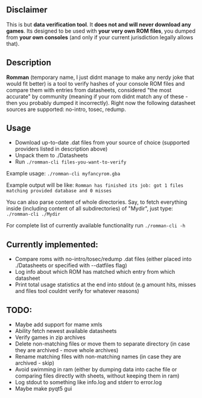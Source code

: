 ## Disclaimer

This is but **data verification tool**. It **does not and will never download any games**. Its designed to be used with **your very own ROM files**, you dumped from **your own consoles** (and only if your current jurisdiction legally allows that).

## Description

**Romman** (temporary name, I just didnt manage to make any nerdy joke that would fit better) is a tool to verify hashes of your console ROM files and compare them with entries from datasheets, considered "the most accurate" by community (meaning if your rom didnt match any of these - then you probably dumped it incorrectly). Right now the following datasheet sources are supported: no-intro, tosec, redump.

## Usage
- Download up-to-date .dat files from your source of choice (supported providers listed in description above)
- Unpack them to ./Datasheets
- Run `./romman-cli files-you-want-to-verify`

Example usage:
`./romman-cli myfancyrom.gba`

Example output will be like:
`Romman has finished its job: got 1 files matching provided database and 0 misses`

You can also parse content of whole directories. Say, to fetch everything inside (including content of all subdirectories) of "Mydir", just type:
`./romman-cli ./Mydir`

For complete list of currently available functionality run
`./romman-cli -h`

## Currently implemented:
- Compare roms with no-intro/tosec/redump .dat files (either placed into ./Datasheets or specified with --datfiles flag)
- Log info about which ROM has matched which entry from which datasheet
- Print total usage statistics at the end into stdout (e.g amount hits, misses and files tool couldnt verify for whatever reasons)

## TODO:

- Maybe add support for mame xmls
- Ability fetch newest available datasheets
- Verify games in zip archives
- Delete non-matching files or move them to separate directory (in case they are archived - move whole archives)
- Rename matching files with non-matching names (in case they are archived - skip)
- Avoid swimming in ram (either by dumping data into cache file or comparing files directly with sheets, without keeping them in ram)
- Log stdout to something like info.log and stderr to error.log
- Maybe make pyqt5 gui

